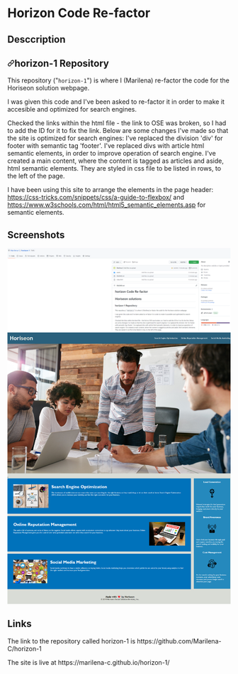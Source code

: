 # Horizon Code Re-factor

## Desccription

<h2 dir="auto"><a id="user-content-horizon-1-repository" class="anchor" aria-hidden="true" href="#the-repository"><svg class="octicon octicon-link" viewBox="0 0 16 16" version="1.1" width="16" height="16" aria-hidden="true"><path fill-rule="evenodd" d="M7.775 3.275a.75.75 0 001.06 1.06l1.25-1.25a2 2 0 112.83 2.83l-2.5 2.5a2 2 0 01-2.83 0 .75.75 0 00-1.06 1.06 3.5 3.5 0 004.95 0l2.5-2.5a3.5 3.5 0 00-4.95-4.95l-1.25 1.25zm-4.69 9.64a2 2 0 010-2.83l2.5-2.5a2 2 0 012.83 0 .75.75 0 001.06-1.06 3.5 3.5 0 00-4.95 0l-2.5 2.5a3.5 3.5 0 004.95 4.95l1.25-1.25a.75.75 0 00-1.06-1.06l-1.25 1.25a2 2 0 01-2.83 0z"></path></svg></a>horizon-1 Repository</h2>

<p dir="auto">This repository ("<code>horizon-1</code>") is where I (Marilena) re-factor the code for the Horiseon solution webpage. 
  <a href="file:///C:/Users/maril/bootcamp/WEEK1/day-4/UBHM-VIRT-FSF-PT-11-2022-U-LOLC-2-main/week-1-html-git-github-module/04-code-refactor-lesson/challenge/starter/index.html"></a>
</p>
<p dir="auto">I was given this code and I've been asked to re-factor it in order to make it accesible and optimized for search engines.</p>
Checked the links within the html file - the link to OSE was broken, so I had to add the ID for it to fix the link.
 Below are some changes I've made so that the site is optimized for search engines:                          
I've replaced the division 'div' for footer with semantic tag 'footer'.
I've replaced divs with article html semantic elements, in order to improve operation of search engine.
I've created a main content, where the content is tagged as articles and aside, html semantic elements. They are styled in css file to be listed in rows, to the left of the page.


I have been using this site to arrange the elements in the page header: https://css-tricks.com/snippets/css/a-guide-to-flexbox/
and https://www.w3schools.com/html/html5_semantic_elements.asp for semantic elements.

## Screenshots
![alt text](assets/images/screenshot.png)
![alt text](assets/images/website_screenshot.png)

## Links
<p dir="auto">The link to the repository called horizon-1 is https://github.com/Marilena-C/horizon-1</p>
<p dir="auto">The site is live at https://marilena-c.github.io/horizon-1/</p>
